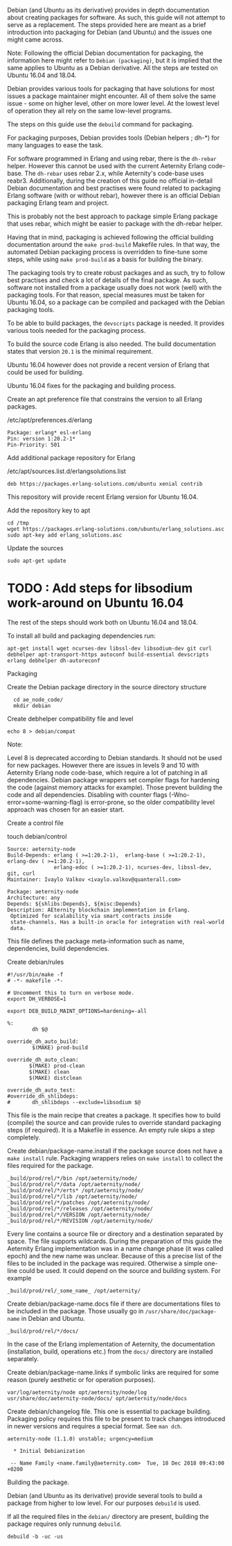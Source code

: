 Debian (and Ubuntu as its derivative) provides in depth documentation
about creating packages for software. As such, this guide will not
attempt to serve as a replacement. The steps provided here are meant
as a brief introduction into packaging for Debian (and Ubuntu) and the
issues one might came across.

Note: Following the official Debian documentation for packaging, the
information here might refer to `Debian (packaging)`, but it is
implied that the same applies to Ubuntu as a Debian derivative. All
the steps are tested on Ubuntu 16.04 and 18.04.

Debian provides various tools for packaging that have solutions for
most issues a package maintainer might encounter. All of them solve
the same issue - some on higher level, other on more lower level. At
the lowest level of operation they all rely on the same low-level
programs.

The steps on this guide use the `debuild` command for packaging.

For packaging purposes, Debian provides tools (Debian helpers ; dh-*)
for many languages to ease the task.

For software programmed in Erlang and using rebar, there is the
`dh-rebar` helper. However this cannot be used with the current
Aeternity Erlang code-base. The `dh-rebar` uses rebar 2.x, while
Aeternity's code-base uses reabr3. Additionally, during the creation
of this guide no official in-detail Debian documentation and best
practises were found related to packaging Erlang software (with or
without rebar), however there is an official Debian packaging Erlang
team and project.

This is probably not the best approach to package simple Erlang package
that uses rebar, which might be easier to package with the dh-rebar
helper.

Having that in mind, packaging is achieved following the official
building documentation around the `make prod-build` Makefile rules. In
that way, the automated Debian packaging process is overridden to
fine-tune some steps, while using `make prod-build` as a basis for
building the binary.


The packaging tools try to create robust packages and as such, try to
follow best practises and check a lot of details of the final
package. As such, software not installed from a package usually does
not work (well) with the packaging tools. For that reason, special
measures must be taken for Ubuntu 16.04, so a package can be compiled
and packaged with the Debian packaging tools.

To be able to build packages, the `devscripts` package is needed. It
provides various tools needed for the packaging process.

To build the source code Erlang is also needed. The build
documentation states that version `20.1` is the minimal requirement.

Ubuntu 16.04 however does not provide a recent version of Erlang that
could be used for building.

Ubuntu 16.04 fixes for the packaging and building process.

Create an apt preference file that constrains the version to all Erlang packages.

/etc/apt/preferences.d/erlang

```
Package: erlang* esl-erlang
Pin: version 1:20.2-1*
Pin-Priority: 501

```


Add additional package repository for Erlang

/etc/apt/sources.list.d/erlangsolutions.list

```
deb https://packages.erlang-solutions.com/ubuntu xenial contrib
```

This repository will provide recent Erlang version for Ubuntu 16.04.

Add the repository key to apt

```
cd /tmp
wget https://packages.erlang-solutions.com/ubuntu/erlang_solutions.asc
sudo apt-key add erlang_solutions.asc
```

Update the sources

```
sudo apt-get update
```

# TODO : Add steps for libsodium work-around on Ubuntu 16.04


The rest of the steps should work both on Ubuntu 16.04 and 18.04.

To install all build and packaging dependencies run:

```
apt-get install wget ncurses-dev libssl-dev libsodium-dev git curl debhelper apt-transport-https autoconf build-essential devscripts erlang debhelper dh-autoreconf
```


Packaging

Create the Debian package directory in the source directory structure

```
  cd ae_node_code/
  mkdir debian
```

Create debhelper compatibility file and level

```
echo 8 > debian/compat
```

Note: 

Level 8 is deprecated according to Debian standards. It should not be
used for new packages. However there are issues in levels 9 and 10
with Aeternity Erlang node code-base, which require a lot of patching
in all dependencies. Debian package wrappers set compiler flags for
hardening the code (against memory attacks for example). Those prevent
building the code and all dependencies. Disabling with counter flags
(-Wno-error=some-warning-flag) is error-prone, so the older
compatibility level approach was chosen for an easier start.

Create a control file

touch debian/control

```
Source: aeternity-node
Build-Depends: erlang ( >=1:20.2-1),  erlang-base ( >=1:20.2-1), erlang-dev ( >=1:20.2-1),
               erlang-edoc ( >=1:20.2-1), ncurses-dev, libssl-dev, git, curl
Maintainer: Ivaylo Valkov <ivaylo.valkov@quanterall.com>

Package: aeternity-node
Architecture: any
Depends: ${shlibs:Depends}, ${misc:Depends}
Description: AEternity blockchain implementation in Erlang.
 Optimized for scalability via smart contracts inside
 state-channels. Has a built-in oracle for integration with real-world
 data.
```

This file defines the package meta-information such as name,
dependencies, build dependencies.

Create debian/rules

```
#!/usr/bin/make -f
# -*- makefile -*-

# Uncomment this to turn on verbose mode.
export DH_VERBOSE=1

export DEB_BUILD_MAINT_OPTIONS=hardening=-all

%:
        dh $@

override_dh_auto_build:
        $(MAKE) prod-build

override_dh_auto_clean:
       $(MAKE) prod-clean
       $(MAKE) clean
       $(MAKE) distclean

override_dh_auto_test:
#override_dh_shlibdeps:
#       dh_shlibdeps --exclude=libsodium $@
```

This file is the main recipe that creates a package. It specifies how
to build (compile) the source and can provide rules to override
standard packaging steps (if required). It is a Makefile in
essence. An empty rule skips a step completely.

Create debian/package-name.install if the package source does not have
a `make install` rule. Packaging wrappers relies on `make install` to
collect the files required for the package.

```
_build/prod/rel/*/bin /opt/aeternity/node/
_build/prod/rel/*/data /opt/aeternity/node/
_build/prod/rel/*/erts* /opt/aeternity/node/
_build/prod/rel/*/lib /opt/aeternity/node/
_build/prod/rel/*/patches /opt/aeternity/node/
_build/prod/rel/*/releases /opt/aeternity/node/
_build/prod/rel/*/VERSION /opt/aeternity/node/
_build/prod/rel/*/REVISION /opt/aeternity/node/
```

Every line contains a source file or directory and a destination
separated by space. The file supports wildcards. During the
preparation of this guide the Aeternity Erlang implementation was in a
name change phase (it was called epoch) and the new name was
unclear. Because of this a precise list of the files to be included in
the package was required. Otherwise a simple one-line could be
used. It could depend on the source and building system. For example

```
_build/prod/rel/_some_name_ /opt/aeternity/
```

Create debian/package-name.docs file if there are documentations files
to be included in the package. Those usually go in
`/usr/share/doc/package-name` in Debian and Ubuntu.

```
_build/prod/rel/*/docs/

```

In the case of the Erlang implementation of Aeternity, the
documentation (installation, build, operations etc.) from the `docs/`
directory are installed separately.

Create debian/package-name.links if symbolic links are required for
some reason (purely aesthetic or for operation purposes).

```
var/log/aeternity/node opt/aeternity/node/log
usr/share/doc/aeternity-node/docs/ opt/aeternity/node/docs
```

Create debian/changelog file. This one is essential to package
building. Packaging policy requires this file to be present to track
changes introduced in newer versions and requires a special
format. See `man dch`.

```
aeternity-node (1.1.0) unstable; urgency=medium

  * Initial Debianization

 -- Name Family <name.family@aeternity.com>  Tue, 18 Dec 2018 09:43:00 +0200
```

Building the package.

Debian (and Ubuntu as its derivative) provide several tools to build a
package from higher to low level. For our purposes `debuild` is used.

If all the required files in the `debian/` directory are present,
building the package requires only runnung `debuild`.

```
debuild -b -uc -us
```
